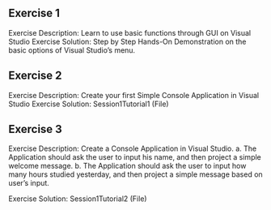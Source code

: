 ## Exercise 1 
Exercise Description: Learn to use basic functions through GUI on Visual Studio
Exercise Solution: Step by Step Hands-On Demonstration on the basic options of Visual Studio’s menu. 

## Exercise 2 
Exercise Description: Create your first Simple Console Application in Visual Studio
Exercise Solution: Session1Tutorial1 (File)

## Exercise 3
Exercise Description: Create a Console Application in Visual Studio. 
a.	The Application should ask the user to input his name, and then project a simple welcome message. 
b. 	The Application should ask the user to input how many hours studied yesterday, and then project a simple message based on user’s input.

Exercise Solution: Session1Tutorial2 (File)
